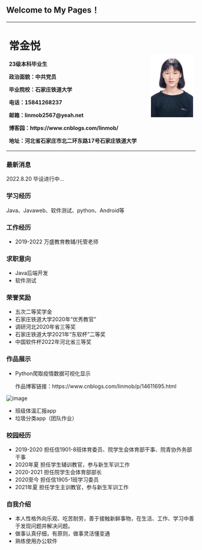 ## Welcome to My Pages！

<table border="0">
  <tr>
    <td width="75%">
      <h1>常金悦</h1>
      <p><b>23级本科毕业生</b></p>
      <p><b>政治面貌：中共党员</b></p>
      <p><b>毕业院校：石家庄铁道大学</b></p>
      <p><b>电话：15841268237</b></p>
      <p><b>邮箱：linmob2567@yeah.net</b></p>
      <p><b>博客园：https://www.cnblogs.com/linmob/</b></p>
      <p><b>地址：河北省石家庄市北二环东路17号石家庄铁道大学</b></p>
    </td>
    <td width="25%">
      <img src="/hhh.jpg" width="100%">
    </td>
  </tr>
</table>

### 最新消息
2022.8.20 毕设进行中...

### 学习经历
Java、Javaweb、软件测试、python、Android等

### 工作经历
- 2019-2022 万盛教育教辅/托管老师

### 求职意向
- Java后端开发
- 软件测试

### 荣誉奖励
- 五次二等奖学金
- 石家庄铁道大学2020年“优秀教官”
- 调研河北2020年省三等奖
- 石家庄铁道大学2021年“东软杯”二等奖
- 中国软件杯2022年河北省三等奖

### 作品展示
- Python爬取疫情数据可视化显示   
    <p>作品博客链接：https://www.cnblogs.com/linmob/p/14611695.html</p>
![image](https://user-images.githubusercontent.com/72333813/185742685-5e3ecd98-a9fd-4d9e-b67b-1f6251bebea8.png)

- 班级体温汇报app
- 垃圾分类app（团队作业）

### 校园经历
- 2019-2020 担任信1901-8班体育委员、院学生会体育部干事、院青协外务部干事
- 2020年夏  担任学生辅训教官，参与新生军训工作
- 2020-2021 担任院学生会体育部部长
- 2020至今  担任信1905-1班学习委员
- 2021年夏  担任学生主训教官，参与新生军训工作

### 自我介绍
- 本人性格外向乐观、吃苦耐劳，善于接触新鲜事物，在生活、工作、学习中善于发现问题并解决问题。
- 做事认真仔细，有原则，做事灵活懂变通
- 熟练使用办公软件
